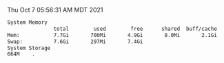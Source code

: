 Thu Oct  7 05:56:31 AM MDT 2021
```bash
System Memory
               total        used        free      shared  buff/cache   available
Mem:           7.7Gi       700Mi       4.9Gi       8.0Mi       2.1Gi       6.7Gi
Swap:          7.6Gi       297Mi       7.4Gi
System Storage
664M	.
```
```bash
